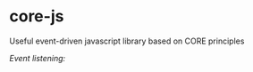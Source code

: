 core-js
=======

Useful event-driven javascript library based on CORE principles

*Event listening:*

<blockquote>
<script src="core.js"></<script>

var ExampleNamespace = { };

ExampleNamespace.obj1 = {
    method1: function() {
        Core.CatchEvent(Event.DOM.Init);
        ....
    }
}

</blockquote>

*Listen many events:*

<blockquote>
<script src="core.js"></<script>

var ExampleNamespace = { };

ExampleNamespace.obj1 = {
    method1: function() {
        Core.CatchEvent(Event.DOM.Init, Event.Window.Scroll);
        ....
    }
}

</blockquote>

*Fire event*

<blockquote>
<script src="core.js"></<script>

// Create namespace in special object Event
Event.ExampleNamespace = { };

Event.ExampleNamespace.obj1 = {
    event1: new Core.EventPoint,
    event2: new Core.EventPoint
};

new Event.ExampleNamespace.obj1();
new Event.ExampleNamespace.obj1({prop1: 'aaa', prop2: 'bbb'});

</script>

</blockquote>

